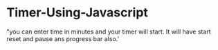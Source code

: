# Timer-Using-Javascript
"you can enter time in minutes and your timer will start. It will have start reset and pause ans progress bar also.'
